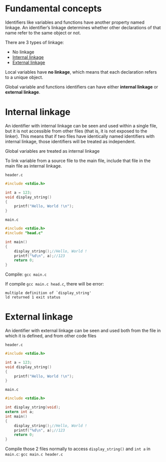 # Fundamental concepts

Identifiers like variables and functions have another property named linkage. An identifier’s linkage determines whether other declarations of that name refer to the same object or not.

There are 3 types of linkage:
* No linkage
* [Internal linkage](#internal-linkage)
* [External linkage](#external-linkage)

Local variables have **no linkage**, which means that each declaration refers to a unique object. 

Global variable and functions identifiers can have either **internal linkage** or **external linkage**. 

# Internal linkage

An identifier with internal linkage can be seen and used within a single file, but it is not accessible from other files (that is, it is not exposed to the linker). This means that if two files have identically named identifiers with internal linkage, those identifiers will be treated as independent.

Global variables are treated as internal linkage

To link variable from a source file to the main file, include that file in the main file as internal linkage.

``header.c``

```c
#include <stdio.h>

int a = 123;
void display_string()
{
    printf("Hello, World !\n");
}
```

``main.c``

```c
#include <stdio.h>
#include "head.c"

int main()
{
    display_string();//Hello, World !
    printf("%d\n", a);//123
    return 0;
}
```
Compile: ``gcc main.c``

If compile ``gcc main.c head.c``, there will be error:

```
multiple definition of `display_string'
ld returned 1 exit status
```

# External linkage

An identifier with external linkage can be seen and used both from the file in which it is defined, and from other code files

``header.c``

```c
#include <stdio.h>

int a = 123;
void display_string()
{
    printf("Hello, World !\n");
}
```
``main.c``
```c
#include <stdio.h>

int display_string(void);
extern int a;
int main()
{
    display_string();//Hello, World !
    printf("%d\n", a);//123
    return 0;
}
```
Compile those 2 files normally to access ``display_string()`` and ``int a`` in ``main.c``: ``gcc main.c header.c``
